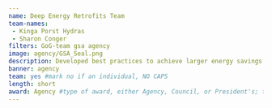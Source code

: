 ```yaml
---
name: Deep Energy Retrofits Team
team-names:
 - Kinga Porst Hydras
 - Sharon Conger
filters: GoG-team gsa agency
image: agency/GSA_Seal.png
description: Developed best practices to achieve larger energy savings and more energy efficient federal buildings. The team’s work helps federal buildings reduce long-term operating costs, reduce vulnerabilities to energy price vitality, meet energy reduction mandates, and create manufacturing, construction, and engineering jobs.
banner: agency
team: yes #mark no if an individual, NO CAPS 
length: short
award: Agency #type of award, either Agency, Council, or President's; this is case sensitive so make sure to match the options listed exactly. This section generates the format of the card
---
```

